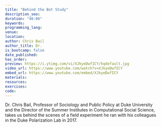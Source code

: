 ```yaml
---
title: "Behind the Bot Study"
description_seo:
duration: "46:06"
keywords:
programming_lang:
venue:
location:
author: Chris Bail
author_title: Dr.
is_bootcamp: false
date_published: 
has_order:
preview: https://i.ytimg.com/vi/XJkyeDwfICY/hqdefault.jpg
video_url: https://www.youtube.com/watch?v=XJkyeDwfICY
embed_url: https://www.youtube.com/embed/XJkyeDwfICY
materials:
resources:
exercises:
code:
---
```


Dr. Chris Bail, Professor of Sociology and Public Policy at Duke University and the Director of the Summer Institutes in Computational Social Science, takes us behind the scenes of a field experiment he ran with his colleagues in the Duke Polarization Lab in 2017.